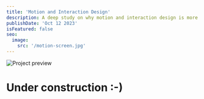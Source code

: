 ```yaml
---
title: 'Motion and Interaction Design'
description: A deep study on why motion and interaction design is more important than ever
publishDate: 'Oct 12 2023'
isFeatured: false
seo:
  image:
    src: '/motion-screen.jpg'
---
```


![Project preview](/astro-blog/motion-screen.jpg)

# Under construction :-)

